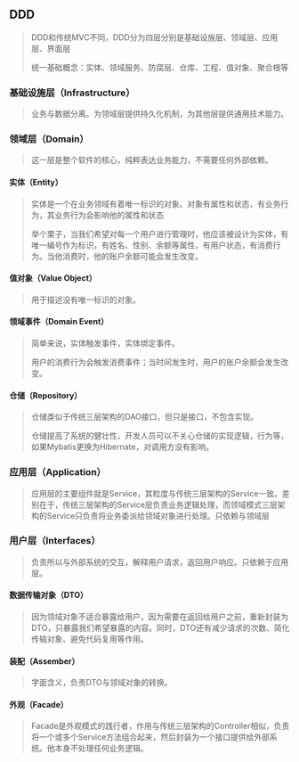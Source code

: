 ## DDD

> DDD和传统MVC不同，DDD分为四层分别是基础设施层、领域层、应用层、界面层
>
> 统一基础概念：实体、领域服务、防腐层、仓库、工程、值对象、聚合根等

### 基础设施层（Infrastructure）

> 业务与数据分离。为领域层提供持久化机制，为其他层提供通用技术能力。

### 领域层（Domain）

> 这一层是整个软件的核心，纯粹表达业务能力，不需要任何外部依赖。

#### 实体（Entity）

> 实体是一个在业务领域有着唯一标识的对象。对象有属性和状态，有业务行为，其业务行为会影响他的属性和状态
>
> 举个栗子，当我们希望对每一个用户进行管理时，他应该被设计为实体，有唯一编号作为标识，有姓名、性别、余额等属性，有用户状态，有消费行为。当他消费时，他的账户余额可能会发生改变。

#### 值对象（Value Object）

> 用于描述没有唯一标识的对象。

#### 领域事件（Domain Event）

> 简单来说，实体触发事件，实体绑定事件。
>
> 用户的消费行为会触发消费事件；当时间发生时，用户的账户余额会发生改变。

#### 仓储（Repository）

> 仓储类似于传统三层架构的DAO接口，但只是接口，不包含实现。
>
> 仓储提高了系统的健壮性，开发人员可以不关心仓储的实现逻辑，行为等，如果Mybatis更换为Hibernate，对调用方没有影响。

### 应用层（Application）

> 应用层的主要组件就是Service，其粒度与传统三层架构的Service一致。差别在于，传统三层架构的Service层负责业务逻辑处理，而领域模式三层架构的Service只负责将业务委派给领域对象进行处理。只依赖与领域层

### 用户层（Interfaces）

> 负责所以与外部系统的交互，解释用户请求，返回用户响应。只依赖于应用层。

#### 数据传输对象（DTO）

> 因为领域对象不适合暴露给用户，因为需要在返回给用户之前，重新封装为DTO，只暴露我们希望暴露的内容。同时，DTO还有减少请求的次数、简化传输对象、避免代码复用等作用。

#### 装配（Assember）

> 字面含义，负责DTO与领域对象的转换。

#### 外观（Facade）

> Facade是外观模式的践行者，作用与传统三层架构的Controller相似，负责将一个或多个Service方法组合起来，然后封装为一个接口提供给外部系统。他本身不处理任何业务逻辑。